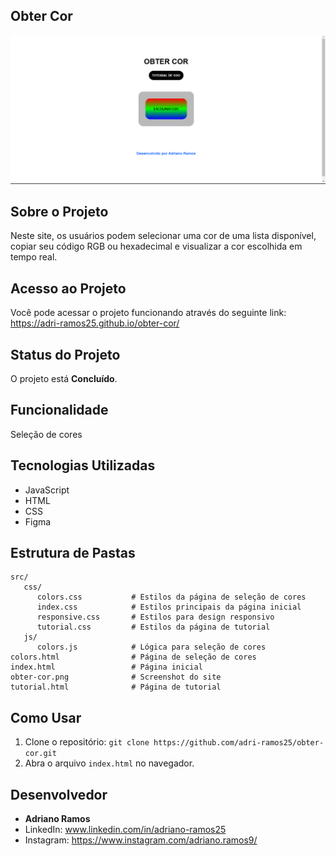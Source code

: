 ## Obter Cor

![Imagens do projeto](https://github.com/adri-ramos25/obter-cor/raw/main/obter-cor.png)



## Sobre o Projeto

Neste site, os usuários podem selecionar uma cor de uma lista disponível, copiar seu código RGB ou hexadecimal e visualizar a cor escolhida em tempo real.



## Acesso ao Projeto

Você pode acessar o projeto funcionando através do seguinte link: https://adri-ramos25.github.io/obter-cor/


## Status do Projeto

O projeto está **Concluído**.



## Funcionalidade

Seleção de cores



## Tecnologias Utilizadas

- JavaScript
- HTML
- CSS
- Figma



## Estrutura de Pastas

```plaintext
src/
   css/
      colors.css           # Estilos da página de seleção de cores
      index.css            # Estilos principais da página inicial
      responsive.css       # Estilos para design responsivo
      tutorial.css         # Estilos da página de tutorial
   js/
      colors.js            # Lógica para seleção de cores
colors.html                # Página de seleção de cores
index.html                 # Página inicial
obter-cor.png              # Screenshot do site
tutorial.html              # Página de tutorial
```



## Como Usar

1. Clone o repositório: `git clone https://github.com/adri-ramos25/obter-cor.git`
2. Abra o arquivo `index.html` no navegador.



## Desenvolvedor

- **Adriano Ramos**
- LinkedIn: www.linkedin.com/in/adriano-ramos25
- Instagram: https://www.instagram.com/adriano.ramos9/
